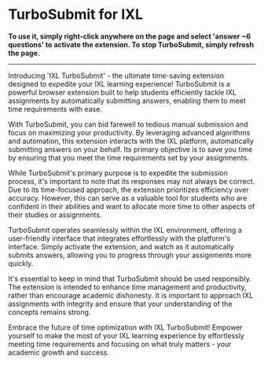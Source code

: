 # TurboSubmit for IXL

**To use it, simply right-click anywhere on the page and select 'answer ~6 questions' to activate the extension. To stop TurboSubmit, simply refresh the page.**

---

Introducing 'IXL TurboSubmit' - the ultimate time-saving extension designed to expedite your IXL learning experience! TurboSubmit is a powerful browser extension built to help students efficiently tackle IXL assignments by automatically submitting answers, enabling them to meet time requirements with ease.

With TurboSubmit, you can bid farewell to tedious manual submission and focus on maximizing your productivity. By leveraging advanced algorithms and automation, this extension interacts with the IXL platform, automatically submitting answers on your behalf. Its primary objective is to save you time by ensuring that you meet the time requirements set by your assignments.

While TurboSubmit's primary purpose is to expedite the submission process, it's important to note that its responses may not always be correct. Due to its time-focused approach, the extension prioritizes efficiency over accuracy. However, this can serve as a valuable tool for students who are confident in their abilities and want to allocate more time to other aspects of their studies or assignments.

TurboSubmit operates seamlessly within the IXL environment, offering a user-friendly interface that integrates effortlessly with the platform's interface. Simply activate the extension, and watch as it automatically submits answers, allowing you to progress through your assignments more quickly.

It's essential to keep in mind that TurboSubmit should be used responsibly. The extension is intended to enhance time management and productivity, rather than encourage academic dishonesty. It is important to approach IXL assignments with integrity and ensure that your understanding of the concepts remains strong.

Embrace the future of time optimization with IXL TurboSubmit! Empower yourself to make the most of your IXL learning experience by effortlessly meeting time requirements and focusing on what truly matters - your academic growth and success.